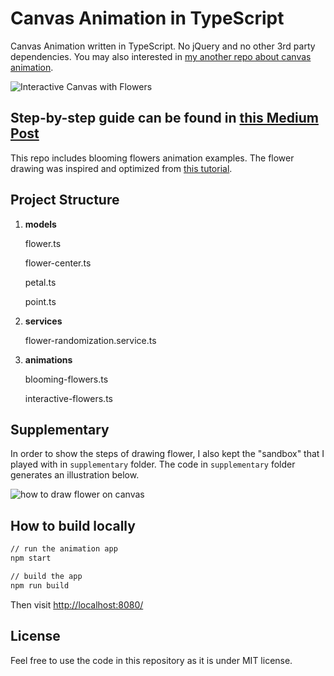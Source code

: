 # Canvas Animation in TypeScript

Canvas Animation written in TypeScript. No jQuery and no other 3rd party dependencies. You may also interested in [my another repo about canvas animation](https://github.com/changhuixu/canvas-animation-demos).

![Interactive Canvas with Flowers](./images/flowers-on-canvas.gif)

## Step-by-step guide can be found in [this Medium Post](https://medium.com/@changhuixu/how-to-compose-canvas-animations-in-typescript-9368dfa29028)

This repo includes blooming flowers animation examples. The flower drawing was inspired and optimized from [this tutorial](https://www.html5canvastutorials.com/advanced/html5-canvas-blooming-flowers-effect/).

## Project Structure

1. **models**

   flower.ts

   flower-center.ts

   petal.ts

   point.ts

1. **services**

   flower-randomization.service.ts

1. **animations**

   blooming-flowers.ts

   interactive-flowers.ts

## Supplementary

In order to show the steps of drawing flower, I also kept the "sandbox" that I played with in `supplementary` folder. The code in `supplementary` folder generates an illustration below.

![how to draw flower on canvas](./images/canvas-animation-1.png)

## How to build locally

```sh
// run the animation app
npm start

// build the app
npm run build
```

Then visit [http://localhost:8080/](http://localhost:8080/)

## License

Feel free to use the code in this repository as it is under MIT license.
